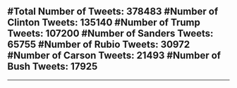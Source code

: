 #Total Number of Tweets: 378483 
#Number of Clinton Tweets: 135140
#Number of Trump Tweets: 107200
#Number of Sanders Tweets: 65755
#Number of Rubio Tweets: 30972
#Number of Carson Tweets: 21493
#Number of Bush Tweets: 17925
---
---
